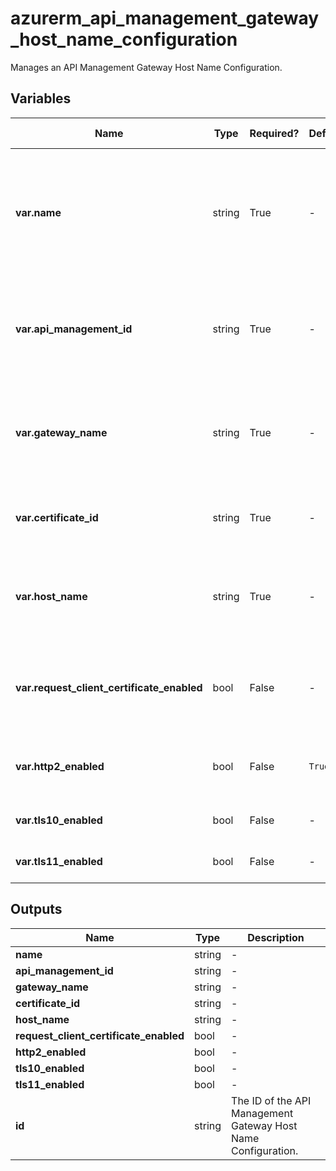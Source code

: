# azurerm_api_management_gateway_host_name_configuration

Manages an API Management Gateway Host Name Configuration.

## Variables

| Name | Type | Required? | Default  | possible values | Description |
| ---- | ---- | --------- | -------- | ----------- | ----------- |
| **var.name** | string | True | -  |  -  | The name of the API Management Gateway Host Name Configuration. Changing this forces a new resource to be created. | 
| **var.api_management_id** | string | True | -  |  -  | The ID of the API Management Service. Changing this forces a new resource to be created. | 
| **var.gateway_name** | string | True | -  |  -  | The name of the API Management Gateway. Changing this forces a new resource to be created. | 
| **var.certificate_id** | string | True | -  |  -  | The certificate ID to be used for TLS connection establishment. | 
| **var.host_name** | string | True | -  |  -  | The host name to use for the API Management Gateway Host Name Configuration. | 
| **var.request_client_certificate_enabled** | bool | False | -  |  -  | Whether the API Management Gateway requests a client certificate. | 
| **var.http2_enabled** | bool | False | `True`  |  -  | Whether HTTP/2.0 is supported. Defaults to `true`. | 
| **var.tls10_enabled** | bool | False | -  |  -  | Whether TLS 1.0 is supported. | 
| **var.tls11_enabled** | bool | False | -  |  -  | Whether TLS 1.1 is supported. | 



## Outputs

| Name | Type | Description |
| ---- | ---- | --------- | 
| **name** | string  | - | 
| **api_management_id** | string  | - | 
| **gateway_name** | string  | - | 
| **certificate_id** | string  | - | 
| **host_name** | string  | - | 
| **request_client_certificate_enabled** | bool  | - | 
| **http2_enabled** | bool  | - | 
| **tls10_enabled** | bool  | - | 
| **tls11_enabled** | bool  | - | 
| **id** | string  | The ID of the API Management Gateway Host Name Configuration. | 